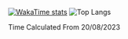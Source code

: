 [![WakaTime stats](https://github-readme-stats.vercel.app/api/wakatime?username=FabioTambu&theme=nord&langs_count=10)](https://github.com/FabioTambu/github-readme-stats)
![Top Langs](https://github-readme-stats.vercel.app/api/top-langs/?username=FabioTambu&theme=nord&langs)

Time Calculated From 20/08/2023
